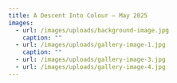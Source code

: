 ```yaml
---
title: A Descent Into Colour – May 2025
images:
  - url: /images/uploads/background-image.jpg
    caption: ""
  - url: /images/uploads/gallery-image-1.jpg
    caption: ""
  - url: /images/uploads/gallery-image-3.jpg
  - url: /images/uploads/gallery-image-4.jpg
---
```

